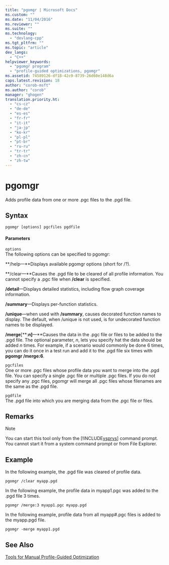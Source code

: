 ```yaml
---
title: "pgomgr | Microsoft Docs"
ms.custom: ""
ms.date: "11/04/2016"
ms.reviewer: ""
ms.suite: ""
ms.technology: 
  - "devlang-cpp"
ms.tgt_pltfrm: ""
ms.topic: "article"
dev_langs: 
  - "C++"
helpviewer_keywords: 
  - "pgomgr program"
  - "profile-guided optimizations, pgomgr"
ms.assetid: 74589126-df18-42c9-8739-26d60e148d6a
caps.latest.revision: 18
author: "corob-msft"
ms.author: "corob"
manager: "ghogen"
translation.priority.ht: 
  - "cs-cz"
  - "de-de"
  - "es-es"
  - "fr-fr"
  - "it-it"
  - "ja-jp"
  - "ko-kr"
  - "pl-pl"
  - "pt-br"
  - "ru-ru"
  - "tr-tr"
  - "zh-cn"
  - "zh-tw"
---
```

# pgomgr
Adds profile data from one or more .pgc files to the .pgd file.  
  
## Syntax  
  
```  
pgomgr [options] pgcfiles pgdfile  
```  
  
#### Parameters  
 `options`  
 The following options can be specified to pgomgr:  
  
 **/help—**Displays available pgomgr options (short for /?).  
  
 **/clear—**Causes the .pgd file to be cleared of all profile information. You cannot specify a .pgc file when **/clear** is specified.  
  
 **/detail**—Displays detailed statistics, including flow graph coverage information.  
  
 **/summary**—Displays per-function statistics.  
  
 **/unique**—when used with **/summary**, causes decorated function names to display.  The default, when /unique is not used, is for undecorated function names to be displayed.  
  
 **/merge**[**:***n*]**—**Causes the data in the .pgc file or files to be added to the .pgd file.  The optional parameter, *n*, lets you specify hat the data should be added *n* times.  For example, if a scenario would commonly be done 6 times, you can do it once in a test run and add it to the .pgd file six times with **pgomgr /merge:6**.  
  
 `pgcfiles`  
 One or more .pgc files whose profile data you want to merge into the .pgd file. You can specify a single .pgc file or multiple .pgc files. If you do not specify any .pgc files, pgomgr will merge all .pgc files whose filenames are the same as the .pgd file.  
  
 `pgdfile`  
 The .pgd file into which you are merging data from the .pgc file or files.  
  
## Remarks  
  
> [!NOTE]
>  You can start this tool only from the [!INCLUDE[vsprvs](../../assembler/masm/includes/vsprvs_md.md)] command prompt. You cannot start it from a system command prompt or from File Explorer.  
  
## Example  
 In the following example, the .pgd file was cleared of profile data.  
  
```  
pgomgr /clear myapp.pgd  
```  
  
 In the following example, the profile data in myapp1.pgc was added to the .pgd file 3 times.  
  
```  
pgomgr /merge:3 myapp1.pgc myapp.pgd  
```  
  
 In the following example, profile data from all myapp#.pgc files is added to the myapp.pgd file.  
  
```  
pgomgr -merge myapp1.pgd  
```  
  
## See Also  
 [Tools for Manual Profile-Guided Optimization](../../build/reference/tools-for-manual-profile-guided-optimization.md)